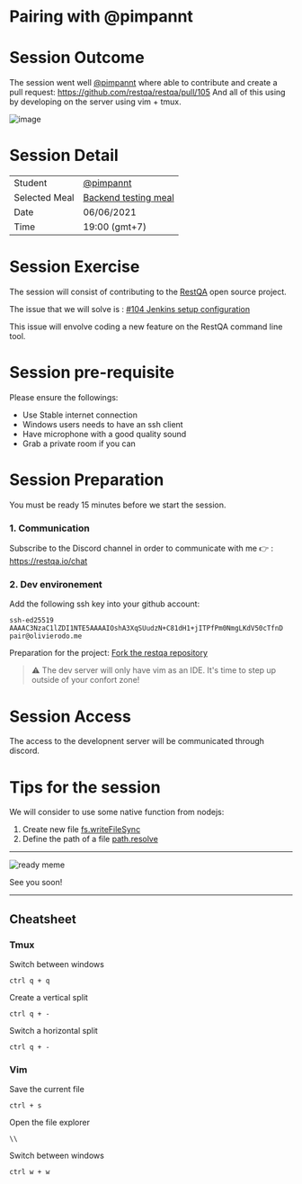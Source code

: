 # Pairing with @pimpannt

# Session Outcome

The session went well [@pimpannt](https://github.com/pimpannt) where able to contribute and create a pull request: https://github.com/restqa/restqa/pull/105
And all of this using by developing on the server using vim + tmux.

![image](https://user-images.githubusercontent.com/4768226/121160884-ada68680-c876-11eb-9eb8-df5e9102cc19.png)




# Session Detail

|               |                                                                                                   |
| ------------- | --------------------------------------------------------------------------------------------------|
| Student       | [@pimpannt](https://github.com/pimpannt)                                                          |
| Selected Meal | [Backend testing meal](https://github.com/olivierodo/pair-programming#backend-testing-meal-whale) |
| Date          | 06/06/2021                                                                                        |
| Time          | 19:00 (gmt+7)                                                                                     |


# Session Exercise

The session will consist of contributing to the [RestQA](https://github.com/restqa/restqa) open source project.

The issue that we will solve is : [#104 Jenkins setup configuration](https://github.com/restqa/restqa/issues/104)

This issue will envolve coding a new feature on the RestQA command line tool.

# Session pre-requisite

Please ensure the followings:

* Use Stable internet connection
* Windows users needs to have an ssh client
* Have microphone with a good quality sound
* Grab a private room if you can

# Session Preparation

You must be ready 15 minutes before we start the session.

### 1. Communication

Subscribe to the Discord channel in order to communicate with me 👉 : https://restqa.io/chat

### 2. Dev environement

Add the following ssh key into your github account:

```
ssh-ed25519 AAAAC3NzaC1lZDI1NTE5AAAAIOshA3XqSUudzN+C81dH1+jITPfPm0NmgLKdV50cTfnD pair@olivierodo.me
```

Preparation for the project: [Fork the restqa repository](https://github.com/restqa/restqa/fork)


> ⚠️  The dev server will only have vim as an IDE. It's time to step up outside of your confort zone!

# Session Access

The access to the developnent server will be communicated through discord.


# Tips for the session

We will consider to use some native function from nodejs:

1. Create new file [fs.writeFileSync](https://nodejs.org/api/fs.html#fs_fs_writefilesync_file_data_options)
2. Define the path of a file [path.resolve](https://nodejs.org/api/path.html#path_path_resolve_paths)

---

![ready meme](https://media.giphy.com/media/CjmvTCZf2U3p09Cn0h/giphy.gif)


See you soon!


---

## Cheatsheet

### Tmux

Switch between windows

```
ctrl q + q
```


Create a vertical split

```
ctrl q + -
```


Switch a horizontal split

```
ctrl q + -
```

### Vim

Save the current file

```
ctrl + s
```

Open the file explorer

```
\\
```

Switch between windows
```
ctrl w + w
```




